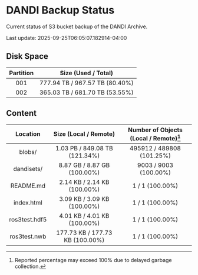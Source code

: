 # DANDI Backup Status

Current status of S3 bucket backup of the DANDI Archive.

Last update: 2025-09-25T06:05:07.182914-04:00

## Disk Space

| Partition | Size (Used / Total)            |
| :---: | :----------------------------: |
| 001   | 777.94 TB / 967.57 TB (80.40%) |
| 002   | 365.03 TB / 681.70 TB (53.55%) |



## Content

| Location             | Size (Local / Remote)                    | Number of Objects (Local / Remote)[^1]   |
| :------------------: | :--------------------------------------: | :--------------------------------------: |
| blobs/               | 1.03 PB / 849.08 TB (121.34%)            | 495912 / 489808 (101.25%)                |
| dandisets/           | 8.87 GB / 8.87 GB (100.00%)              | 9003 / 9003 (100.00%)                    |
| README.md            | 2.14 KB / 2.14 KB (100.00%)              | 1 / 1 (100.00%)                          |
| index.html           | 3.09 KB / 3.09 KB (100.00%)              | 1 / 1 (100.00%)                          |
| ros3test.hdf5        | 4.01 KB / 4.01 KB (100.00%)              | 1 / 1 (100.00%)                          |
| ros3test.nwb         | 177.73 KB / 177.73 KB (100.00%)          | 1 / 1 (100.00%)                          |

[^1]: Reported percentage may exceed 100% due to delayed garbage collection.